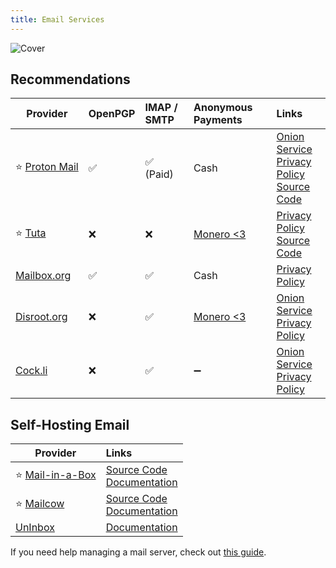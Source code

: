 ```yaml
---
title: Email Services
---
```


![Cover](/assets/covers/email-services.png)

## Recommendations

| Provider | OpenPGP | IMAP / SMTP | Anonymous Payments | Links |
| --- | :-- | :-- | :-- | :-- |
| :star:&nbsp;[Proton&nbsp;Mail](https://proton.me/mail) | :white_check_mark: | :white_check_mark: (Paid) | Cash | [Onion Service](https://protonmailrmez3lotccipshtkleegetolb73fuirgj7r4o4vfu7ozyd.onion/)<br/>[Privacy Policy](https://proton.me/legal/privacy)<br/>[Source Code](https://github.com/ProtonMail)  |
| :star: [Tuta](https://tuta.com/) | :x: | :x: | [Monero <3](https://getmonero.org/) | [Privacy Policy](https://tuta.com/privacy)<br/>[Source Code](https://github.com/tutao/tutanota)  |
| [Mailbox.org](https://mailbox.org/) | :white_check_mark: | :white_check_mark: | Cash | [Privacy Policy](https://mailbox.org/en/data-protection-privacy-policy)  |
| [Disroot.org](https://disroot.org/en/services/email) | :x: | :white_check_mark: | [Monero <3](https://getmonero.org/) | [Onion Service](https://disroot.org/en/tor)<br/>[Privacy Policy](https://disroot.org/en/privacy_policy)  |
| [Cock.li](https://cock.li/) | :x: | :white_check_mark: | :heavy_minus_sign: | [Onion Service](https://rurcblzhmdk22kttfkel2zduhyu3r6to7knyc7wiorzrx5gw4c3lftad.onion/)<br/>[Privacy Policy](https://cock.li/privacy)  |

## Self-Hosting Email

| Provider | Links |
| --- | :-- |
| :star: [Mail-in-a-Box](https://mailinabox.email/) | [Source Code](https://github.com/mail-in-a-box/mailinabox)<br/>[Documentation](https://mailinabox.email/guide.html)  |
| :star: [Mailcow](https://mailcow.email/) | [Source Code](https://github.com/mailcow/mailcow-dockerized)<br/>[Documentation](https://docs.mailcow.email/)  |
| [UnInbox](https://github.com/un/inbox) | [Documentation](https://github.com/un/inbox#self-hosting) |

If you need help managing a mail server, check out [this guide](https://www.c0ffee.net/blog/mail-server-guide).